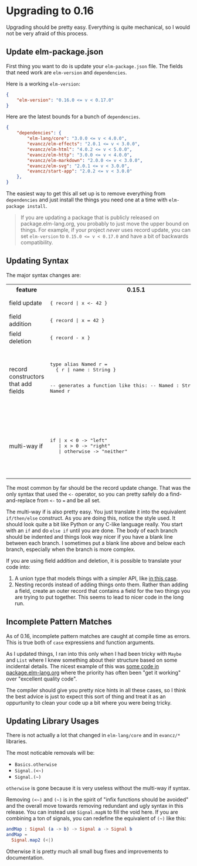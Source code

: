 # Upgrading to 0.16

Upgrading should be pretty easy. Everything is quite mechanical, so I would not be very afraid of this process.


## Update elm-package.json

First thing you want to do is update your `elm-package.json` file. The fields that need work are `elm-version` and `dependencies`.

Here is a working `elm-version`:

```json
{
    "elm-version": "0.16.0 <= v < 0.17.0"
}
```

Here are the latest bounds for a bunch of `dependencies`.

```json
{
    "dependencies": {
        "elm-lang/core": "3.0.0 <= v < 4.0.0",
        "evancz/elm-effects": "2.0.1 <= v < 3.0.0",
        "evancz/elm-html": "4.0.2 <= v < 5.0.0",
        "evancz/elm-http": "3.0.0 <= v < 4.0.0",
        "evancz/elm-markdown": "2.0.0 <= v < 3.0.0",
        "evancz/elm-svg": "2.0.1 <= v < 3.0.0",
        "evancz/start-app": "2.0.2 <= v < 3.0.0"
    },
}
```

The easiest way to get this all set up is to remove everything from `dependencies` and just install the things you need one at a time with `elm-package install`.

> If you are updating a package that is publicly released on package.elm-lang.org, you probably to just move the upper bound on things. For example, if your project *never* uses record update, you can set `elm-version` to `0.15.0 <= v < 0.17.0` and have a bit of backwards compatibility.


## Updating Syntax

The major syntax changes are:


<table>
  <tr>
    <th>feature</th>
    <th>0.15.1</th> 
    <th>0.16</th>
  </tr>

  <tr>
    <td>field update</td>
    <td><pre lang="elm">{ record | x <- 42 }</pre></td>
    <td><pre lang="elm">{ record | x = 42 }</pre></td>
  </tr>

  <tr>
    <td>field addition</td>
    <td><pre lang="elm">{ record | x = 42 }</pre></td>
    <td>removed</td>
  </tr>

  <tr>
    <td>field deletion</td>
    <td><pre lang="elm">{ record - x }</pre></td>
    <td>removed</td>
  </tr>

  <tr>
    <td>record constructors that add fields</td>
    <td>
<pre lang="elm">
type alias Named r =
  { r | name : String }
  
-- generates a function like this:
-- Named : String -> r -> Named r
</pre>
    </td>
    <td>
<pre lang="elm">
type alias Named r =
  { r | name : String }
</pre>
Generates no function. Field addition is gone. A function
will still be generated for "closed" records though.
    </td>
  </tr>

  <tr>
    <td>multi-way if</td>
    <td>
<pre lang="elm">
if | x < 0 -> "left"
   | x > 0 -> "right"
   | otherwise -> "neither"
</pre>
    </td>
    <td>
<pre lang="elm">
if x < 0 then
    "left"

else if x > 0 then
    "right"

else
    "neither"
</pre>
    </td>
  </tr>
</table>

The most common by far should be the record update change. That was the only syntax that used the `<-` operator, so you can pretty safely do a find-and-replace from `<-` to `=` and be all set.

The multi-way if is also pretty easy. You just translate it into the equivalent `if/then/else` construct. As you are doing this, notice the style used. It should look quite a bit like Python or any C-like language really. You start with an `if` and do `else if` until you are done. The body of each branch should be indented and things look way nicer if you have a blank line between each branch. I sometimes put a blank line above and below each branch, especially when the branch is more complex.

If you are using field addition and deletion, it is possible to translate your code into:

  1. A union type that models things with a simpler API, like [in this case](https://github.com/elm-lang/elm-compiler/issues/985#issuecomment-121927230).
  2. Nesting records instead of adding things onto them. Rather than adding a field, create an outer record that contains a field for the two things you are trying to put together. This seems to lead to nicer code in the long run.


## Incomplete Pattern Matches

As of 0.16, incomplete pattern matches are caught at compile time as errors. This is true both of `case` expressiens and function arguments.

As I updated things, I ran into this only when I had been tricky with `Maybe` and `List` where I knew something about their structure based on some incidental details. The nicest example of this was [some code in package.elm-lang.org](https://gist.github.com/evancz/e590750a5bd1ea04c2d2) where the priority has often been "get it working" over "excellent quality code".

The compiler should give you pretty nice hints in all these cases, so I think the best advice is just to expect this sort of thing and treat it as an oppurtunity to clean your code up a bit where you were being tricky.


## Updating Library Usages

There is not actually a lot that changed in `elm-lang/core` and in `evancz/*` libraries.

The most noticable removals will be:

  * `Basics.otherwise`
  * `Signal.(<~)`
  * `Signal.(~)`

`otherwise` is gone because it is very useless without the multi-way if syntax.

Removing `(<~)` and `(~)` is in the spirit of "infix functions should be avoided" and the overall move towards removing redundant and ugly syntax in this release. You can instead use `Signal.mapN` to fill the void here. If you are combining a ton of signals, you can redefine the equivalent of `(~)` like this:

```elm
andMap : Signal (a -> b) -> Signal a -> Signal b
andMap =
  Signal.map2 (<|)
```

Otherwise it is pretty much all small bug fixes and improvements to documentation.
